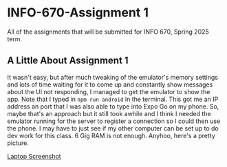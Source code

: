 # INFO-670-Assignment 1
All of the assignments that will be submitted for INFO 670, Spring 2025 term.

## A Little About Assignment 1

It wasn't easy, but after much tweaking of the emulator's memory settings and lots of time waiting for it to come up and constantly show messages about the UI not responding, I managed to get the emulator to show the app. Note that I typed in `npm run android` in the terminal. This got me an IP address an port that I was also able to type into Expo Go on my phone. So, maybe that's an approach but it still took awhile and I think I needed the emulator running for the server to register a connection so I could then use the phone. I may have to just see if my other computer can be set up to do dev work for this class. 6 Gig RAM is not enough. Anyhoo, here's a pretty picture.

[Laptop Screenshot](./images/laptop-screenshot.png)
